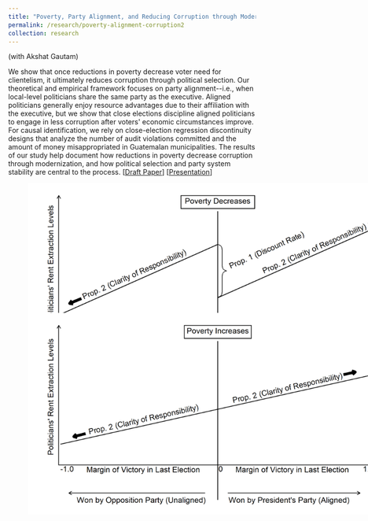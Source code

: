 ```yaml
---
title: "Poverty, Party Alignment, and Reducing Corruption through Modernization: Evidence from Guatemala"
permalink: /research/poverty-alignment-corruption2
collection: research
---
```


(with Akshat Gautam)

We show that once reductions in poverty decrease voter need for clientelism, it ultimately reduces corruption through political selection. Our theoretical and empirical framework focuses on party alignment--i.e., when local-level politicians share the same party as the executive. Aligned politicians generally enjoy resource advantages due to their affiliation with the executive, but we show that close elections discipline aligned politicians to engage in less corruption after voters' economic circumstances improve. For causal identification, we rely on close-election regression discontinuity designs that analyze the number of audit violations committed and the amount of money misappropriated in Guatemalan municipalities. The results of our study help document how reductions in poverty decrease corruption through modernization, and how political selection and party system stability are central to the process. [[Draft Paper](https://mikedenly.com/files/dg-corruption.pdf)] [[Presentation](https://mikedenly.com/files/dg-corruption-presentation-ACA.pdf)]  

<figure style="width: 769px; height: 250px"  class="align-center">
  <img src="/images/prop1and2.png" alt="" />
</figure>

<figure style="width: 769px; height: 250px"  class="align-center">
  <img src="/images/prop2only.png" alt="" />
</figure>


